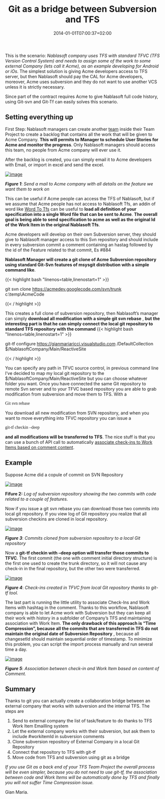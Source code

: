 ﻿---
title: "Git as a bridge between Subversion and TFS"
description: ""
date: 2014-01-01T07:00:37+02:00
draft: false
tags: [Git,Tfs]
categories: [Team Foundation Server]
---
This is the scenario: *Nablasoft company uses TFS with standard TFVC (TFS Version Control System) and needs to assign some of the work to some external Company (lets call it Acme), as an example developing for Android or iOs*. The simplest solution is giving Acme developers access to TFS server, but then Nablasoft should pay the CAL for Acme developers, moreover, Acme uses subversion and they do not want to use another VCS unless it is strictly necessary.

Since part of the contract requires Acme to give Nablasoft full code history, using Git-svn and Git-Tf can easily solves this scenario.

## Setting everything up

First Step: Nablasoft managers can create another [team](http://blogs.ripple-rock.com/colinbird/2012/11/19/MultipleTeamsWithMicrosoftTeamFoundationServer2012VisualStudioScrumV2xUpdated1452013.aspx) inside their Team Project to create a backlog that contains all the work that will be given to Acme Company.  **This will permits to Manager to schedule User Stories for Acme and monitor the progress**. Only Nablasoft managers should access this team, no people from Acme company will ever use it.

After the backlog is created, you can simply email it to Acme developers with Email, or import in excel and send the excel.

[![image](http://www.codewrecks.com/blog/wp-content/uploads/2013/11/image_thumb.png "image")](http://www.codewrecks.com/blog/wp-content/uploads/2013/11/image.png)

 ***Figure 1***: *Send a mail to Acme company with all details on the feature we want them to work on*

This can be useful if Acme people can access the TFS of Nablasoft, but if we assume that Acme people has not access to Nablasoft Tfs, an addin of word like [Word To Tfs](http://www.aitgmbh.de/?id=222) can be useful to  **load all definition of your specification into a single Word file that can be sent to Acme**.  **The overall goal is being able to send specification to acme as well as the original Id of the Work Item in the original Nablasoft Tfs**.

Acme developers will develop on their own Subversion server, they should give to Nablasoft manager access to this Svn repository and should include in every subversion commit a comment containing an hastag followed by the id of the Feature related to that commit, Es #884

 **Nablasoft Manager will create a git clone of Acme Subversion repository using standard Git-Svn features of msysgit distribution with a simple command like**.

{{< highlight bash "linenos=table,linenostart=1" >}}


git svn clone https://acmedev.googlecode.com/svn/trunk c:\temp\AcmeCode

{{< / highlight >}}

This creates a full clone of subversion repository, then Nablasoft’s manager can simply  **download all modification with a simple git svn rebase** ,  **but the interesting part is that he can simply connect the local git repository to standard TFS repository with the command** {{< highlight bash "linenos=table,linenostart=1" >}}


git-tf configure https://gianmariaricci.visualstudio.com /DefaultCollection $/NablasoftCompany/Main/ReactiveSite

{{< / highlight >}}

You can specify any path in TFVC source control, in previous command line I’ve decided to map my local git repository to the $/NablasoftCompany/Main/ReactiveSite but you can choose whatever folder you want. Once you have connected the same Git repository to remote Svn server and to your TFVC based repository you are able to grab modification from subversion and move them to TFS. With a

<font face="Consolas">Git svn rebase</font>

You download all new modification from SVN repository, and when you want to move everything into TFVC repository you can issue a

<font face="Consolas">git-tf checkin &#8211;deep</font>

 **and all modifications will be transferred to TFS**. The nice stuff is that you can use a bunch of API call to automatically [associate check-ins to Work Items based on comment content](http://www.codewrecks.com/blog/index.php/2013/02/02/tfs-api-to-associate-work-item-with-check-in-using-comment-tags/).

## Example

Suppose Acme did a copule of commit on SVN Repository

[![image](http://www.codewrecks.com/blog/wp-content/uploads/2013/12/image_thumb4.png "image")](http://www.codewrecks.com/blog/wp-content/uploads/2013/12/image4.png)

 **Fifure 2:** *Log of subversion repository showing the two commits with code related to a couple of features.*

Now if you issue a git svn rebase you can download those two commits into local git repository. If you view log of Git repository you realize that all subversion checkins are cloned in local repository.

[![image](http://www.codewrecks.com/blog/wp-content/uploads/2013/12/image_thumb5.png "image")](http://www.codewrecks.com/blog/wp-content/uploads/2013/12/image5.png)

 ***Figure 3***: *Commits cloned from subversion repository to a local Git repository*

Now a  **git-tf checkin with –deep option will transfer those commits to TFVC**. The first commit (the one with comment initial directory structure) is the first one used to create the trunk directory, so it will not cause any check-in in the final repository, but the other two were transferred.

[![image](http://www.codewrecks.com/blog/wp-content/uploads/2013/12/image_thumb6.png "image")](http://www.codewrecks.com/blog/wp-content/uploads/2013/12/image6.png)

 ***Figure 4***: *Check-ins created in TFVC from local Git repository thanks to git-tf tool.*

The last part is running the little utility to associate Check-Ins and Work Items with hashtag in the comment. Thanks to this workflow, Nablasoft company is able to let Acme work with Subversion but they can keep all their work with history in a subfolder of Company’s TFS and maintaining association with Work Item.  **The only drawback of this approach is “Time Compression”, because all the commits that are transferred in TFS do not maintain the original date of Subversion Repository** , because all changesetId should maintain sequential order of timestamp. To minimize this problem, you can script the import process manually and run several time a day.

[![image](http://www.codewrecks.com/blog/wp-content/uploads/2013/12/image_thumb7.png "image")](http://www.codewrecks.com/blog/wp-content/uploads/2013/12/image7.png)

 ***Figure 5***: *Association between check-in and Work Item based on content of Comment.*

## Summary

Thanks to git you can actually create a collaboration bridge between an external company that works with subversion and the internal TFS. The steps are

1) Send to external company the list of task/feature to do thanks to TFS Work Item Emailling system  
2) Let the external company works with their subversion, but ask them to include #workitemId in subversion comments  
3) Clone subversion repository of External Company in a local Git Repository  
4) Connect that repository to TFS with git-tf  
5) Move code from TFS and subversion using git as a bridge

*If you use Git as a back end of your TFS Team Project the overall process will be even simpler, because you do not need to use git-tf, the association between code and Work Items will be automatically done by TFS and finally you will not suffer Time Compression issue.*

Gian Maria.
